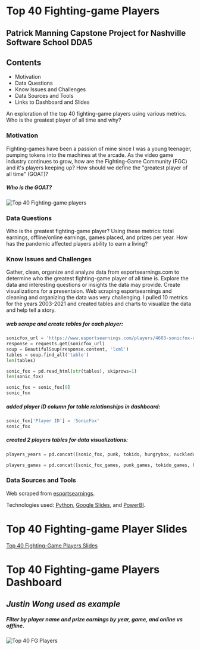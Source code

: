 # Top 40 Fighting-game Players

## Patrick Manning Capstone Project for Nashville Software School DDA5

## Contents
 * Motivation
 * Data Questions
 * Know Issues and Challenges
 * Data Sources and Tools
 * Links to Dashboard and Slides

An exploration of the top 40 fighting-game players using various metrics. Who is the greatest player of all time and why?


### Motivation

Fighting-games have been a passion of mine since I was a young teenager, pumping tokens into the machines at the arcade. As the video game industry continues to grow, how are the Fighting-Game Community (FGC) and it's players keeping up? How should we define the "greatest player of all time" (GOAT)? 


##### Who is the GOAT?
![Top 40 Fighting-game players](https://user-images.githubusercontent.com/90284913/170115702-2ea13f54-fb61-4a0f-8bf2-1b5f4c640643.png)



### Data Questions

Who is the greatest fighting-game player? Using these metrics: total earnings, offline/online earnings, games placed, and prizes per year.
How has the pandemic affected players ability to earn a living?


### Know Issues and Challenges

Gather, clean, organize and analyze data from esportsearnings.com to determine who the greatest fighting-game player of all time is. Explore the data and interesting questions or insights the data may provide. Create visualizations for a presentaion.
Web scraping esportsearnings and cleaning and organizing the data was very challenging. I pulled 10 metrics for the years 2003-2021 and created tables and charts to visualize the data and help tell a story.

##### web scrape and create tables for each player:
```python 3
sonicfox_url = 'https://www.esportsearnings.com/players/4603-sonicfox-dominique-mclean'
response = requests.get(sonicfox_url)
soup = BeautifulSoup(response.content, 'lxml')
tables = soup.find_all('table')
len(tables)
```
```python 3
sonic_fox = pd.read_html(str(tables), skiprows=1)
len(sonic_fox)
```
```python 3
sonic_fox = sonic_fox[0]
sonic_fox
```

##### added player ID column for table relationships in dashboard:
```python 3
sonic_fox['Player ID'] = 'SonicFox'
sonic_fox
```

##### created 2 players tables for data visualizations:
```python 3
players_years = pd.concat([sonic_fox, punk, tokido, hungrybox, nuckledu, gachikun, armada, idom, mew2king, dragon, mena, daigo, mango, mkleo, knee, kazunoko, infiltration, fuudo, momochi, zero, sandstorm, afoxygrandpa, leffen, fujimura, itabashi, boomie, dabuz, nairo, jwong, xian, jdcr, plup, tweek, bonchan, phenom, ally, qudans, problem_x, nobi, mago])
```
```python 3
players_games = pd.concat([sonic_fox_games, punk_games, tokido_games, hungrybox_games, nuckledu_games, gachikun_games, armada_games, idom_games, mew2king_games, dragon_games, mena_games, daigo_games, mango_games, mkleo_games, knee_games, kazunoko_games, infiltration_games, fuudo_games, momochi_games, zero_games, sandstorm_games, afoxygrandpa_games, leffen_games, fujimura_games, itabashi_games, boomie_games, dabuz_games, nairo_games, jwong_games, xian_games, jdcr_games, plup_games, tweek_games, bonchan_games, phenom_games, ally_games, qudans_games, problem_x_games, nobi_games, mago_games])
```


### Data Sources and Tools

Web scraped from [esportsearnings](https://www.esportsearnings.com/players/fighting-game-players).

Technologies used: [Python](https://www.python.org/), [Google Slides](https://www.google.com/slides/about/), and [PowerBI](https://powerbi.microsoft.com/en-us/).



# Top 40 Fighting-game Player Slides
[Top 40 Fighting-Game Players Slides](https://docs.google.com/presentation/d/1_JALB-6rx1wNFLpLDdb2sVrvgqL26ulMyPv3t_rSr1M/edit?usp=sharing)



# Top 40 Fighting-game Players Dashboard

## ***Justin Wong used as example***
##### Filter by player name and prize earnings by year, game, and  online vs offline.
![Top 40 FG Players](https://user-images.githubusercontent.com/90284913/170078383-5c55cfb9-9b28-4c40-8054-a9fa1f9794f6.png)

